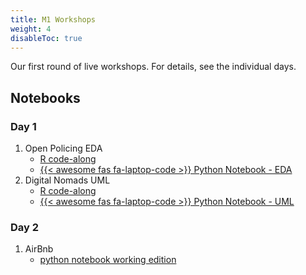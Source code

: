 ```yaml
---
title: M1 Workshops
weight: 4
disableToc: true
---
```


Our first round of live workshops. For details, see the individual days.

## Notebooks

### Day 1

1. Open Policing EDA
   * [R code-along](https://sds-aau.github.io/DSBA-2021/notebooks/M1_workshop1_sop.nb.html)
   * [{{< awesome fas fa-laptop-code >}} Python Notebook - EDA](https://colab.research.google.com/github/SDS-AAU/DSBA-2021/blob/master/static/notebooks/DSBA21_W1_1.ipynb)
2. Digital Nomads UML
   * [R code-along](https://sds-aau.github.io/DSBA-2021/notebooks/M1_workshop2_UML_R.nb.html)
   * [{{< awesome fas fa-laptop-code >}} Python Notebook - UML](https://colab.research.google.com/github/SDS-AAU/DSBA-2021/blob/master/static/notebooks/DSBA21_w1_2.ipynb)


### Day 2

1. AirBnb
   * [python notebook working edition](https://colab.research.google.com/drive/10BckisDHxeayFLiZ4iqGee938Fzl7Hpi?usp=sharing)

